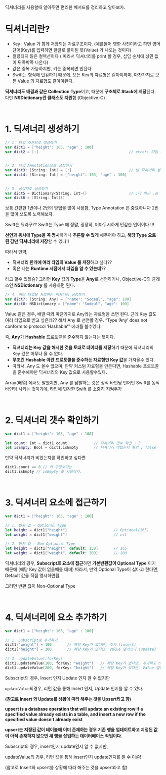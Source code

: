 딕셔너리를 사용할때 알아두면 편리한 메서드를 정리하고 알아보자.



# 딕셔너리란?

- Key : Value 가 함께 저장되는 자료구조이다. (예를들어 영한 사전이라고 하면 영어 단어(Key)를 입력하면 한글로 풀이된 뜻(Value) 가 나오는 것이다)
- 절령되지 않은 컬렉션이다 ( 따라서 딕셔너리를 print 할 경우, 삽입 순서에 상관 없이 뒤죽박죽 나온다)
- 값은 중복 가능하지만, 키는 중복되면 안된다
- Swift는 형식에 민감하기 때문에, 모든 Key의 자료형은 같아야하며, 마찬가지로 모든 Value 의 자료형도 같아야한다.

**딕셔너리도 배결과 같은 Collection Type**이고, 때문에 **구조체로 Stack에 저장**된다.  다만 **NSDictionary란 클래스도 지원**함 (Objective-C)

</br>

# 1. 딕셔너리 생성하기

```swift
// 1. 타입 추론으로 생성하기
var dict1 = ["height": 165, "age" : 100]
var dict2 = [:]                                         // error! 타입 추론으론 빈 딕셔너리 생성 불가
 
 
// 2. 타입 Annotation으로 생성하기
var dict3: [String: Int] = [:]                          // 빈 딕셔너리 생성
var dict4: [String: Int] = ["height": 165, "age" : 100]
 
 
// 3. 생성자로 생성하기
var dict5 = Dictionary<String, Int>()                   // :이 아닌 ,로 명시
var dict6 = [String: Int]()
```

보통 간편한 1번이나 2번의 방법을 많이 사용함, Type Annotation 은 중요하니까 2번을 많이 쓰도록 노력해보자.

Swift는 뭐라구?? Swift는 Type 에 정말, 굉장히, 어마무시하게 민감한 언어이다 !!!

**선언과 동시에 Type을 꼭 명시**하거나 **추론할 수 있게** 해주어야 하고, **해당 Type 으로 된 값만 딕셔너리에 저장**할 수 있다!!

따라서 만약, 

- **딕셔너리 한개에 여러 타입의 Value 를 저장**하고 싶다??
- 혹은 나는 **Runtime 시점에서 타입을 알 수 있는데**??

라고 할수 있잖슴?  그러면 **Key** 값의 **Type**을 **Any**로 선언하거나, Objective-C의 클래스인 **NSDictionary** 를 사용하면 된다.


```swift
// 4. 여러 타입을 저장하는 딕셔너리 생성하기
var dict7: [String: Any] = ["name": "Sodeul", "age": 100]
var dict8: NSDictionary = ["name": "Sodeul", "age": 100]
```

Value 같은 경우, 배열 때와 마찬가지로 Any라는 자료형을 쓰면 된다.  근데 Key 값도 여러 타입으로 받고 싶은데?? 해서 Any 로 선언할 경우. “Type ‘Any’ does not conform to protocol ‘Hashable’" 에러를 볼수있다.

즉, **Any**가 **Hashable** 프로토콜을 준수하지 않는다는 뜻이다.

- **딕셔너리는 Key 값을 해시한 것을 토대로 데이터를 저장**하기 때문에 딕셔너리의 Key 값은 아무나 올 수 없다.
- **무조건 Hashable 이란 프로토콜을 준수하는 자료형만 Key 값**을 가져올수 있다.
- 따라서, Any 도 올수 없으며, 만약 커스텀 자료형을 만든다면, Hashable 프로토콜을 준수해야만 딕셔너리의 Key 값으로 사용할수있다.

Array(배열) 에서도 말했지만, Any 를 남발하는 것은 정적 바인딩 언어인 Swift를 동적 바인딩 시키는 것이기에, 타입에 민감한 Swift 를 소중히 지켜주자

</br>

# 2. 딕셔너리 갯수 확인하기

```swift
var dict1 = ["height": 165, "age" : 100]
 
let count: Int = dict1.count            // 딕셔너리 갯수 확인 : 3
let isEmpty: Bool = dict1.isEmpty       // 딕셔너리 비었는지 확인 : false
```

만약 딕셔너리가 비었는지를 확인하고 싶다면

```swift
dict1.count == 0 // 이 구문보다는 
dict1.isEmpty // isEmpty 를 사용하자.
```

</br>

# 3. 딕셔너리 요소에 접근하기

```swift
var dict1 = ["height": 165, "age" : 100]
 
// 1. 반환 값 - Optional Type
let height = dict1["height"]                     // Optional(165)
let weight = dict1["weight"]                     // nil
 
// 2. 반환 값 - Non Optional Type
let height = dict1["height", default: 150]       // 165
let weight = dict1["weight", default: 200]       // 200
```

딕셔너리의 경우, **Subscript로 요소에 접근**하면 **기본반환값이 Optional Type** 이기 때문에 (해당 Key 값이 없을때를 대비)  따라서, 만약 Optional Type이 싫다고 한다면, Default 값을 직접 명시하면됨.

그러면 반환 값이 Non-Optional Type

</br>

# 4. 딕셔너리에 요소 추가하기

```swift
var dict1 = ["height": 165, "age" : 100]
 
// 1. Subscript로 추가하기
dict1["weight"] = 100       // 해당 Key가 없다면, 추가 (insert)
dict1["height"] = 200       // 해당 Key가 있다면, Value 덮어쓰기 (update)
 
// 2. updateValue(:forKey)
dict1.updateValue(100, forKey: "weight")   // 해당 Key가 없다면, 추가하고 nil 리턴 (insert)
dict1.updateValue(200, forKey: "height")   // 해당 Key가 있다면, Value 덮어쓰고 덮어쓰기 전 값 리턴 (update)
```

Subscript의 경우, Insert 인지 Update  인지 알 수 없지만

`updateValue`의경우, 리턴 값을 통해 Insert 인지, Update 인지를 알 수 있다. 

**(참고로 Insert 와 Update를 상황에 따라 해주는 것을 Upsert라고 함)**

**upsert is a database operation that will update an existing row if a specified value already exists in a table, and insert a new row if the specified value doesn't already exist**

**upsert는 지정된 값이 테이블에 이미 존재하는 경우 기존 행을 업데이트하고 지정된 값이 아직 존재하지 않으면 새 행을 삽입하는 데이터베이스 작업이다.**

Subscript의 경우, insert인지 update인지 알 수 없지만,

updateValue의 경우, 리턴 값을 통해 insert인지 update인지를 알 수 이씀!

(참고로 Insert와 upsert를 상황에 따라 해주는 것을 upsert라고 함)

</br>














